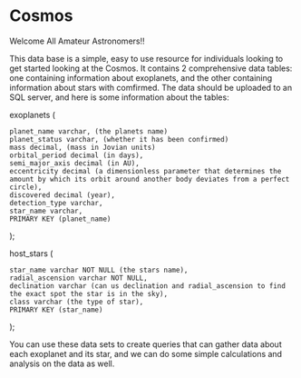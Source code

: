# Cosmos
Welcome All Amateur Astronomers!!

This data base is a simple, easy to use resource for individuals looking to get started looking at the Cosmos.
It contains 2 comprehensive data tables: one containing information about exoplanets, and the other containing information about stars with comfirmed.
The data should be uploaded to an SQL server, and here is some information about the tables:


exoplanets (

	planet_name varchar, (the planets name)
	planet_status varchar, (whether it has been confirmed)
	mass decimal, (mass in Jovian units)
	orbital_period decimal (in days),
	semi_major_axis decimal (in AU),
	eccentricity decimal (a dimensionless parameter that determines the amount by which its orbit around another body deviates from a perfect circle),
	discovered decimal (year),
	detection_type varchar,
	star_name varchar,
	PRIMARY KEY (planet_name)
);

host_stars (

	star_name varchar NOT NULL (the stars name),
	radial_ascension varchar NOT NULL,
	declination varchar (can us declination and radial_ascension to find the exact spot the star is in the sky),
	class varchar (the type of star),
	PRIMARY KEY (star_name)
);

You can use these data sets to create queries that can gather data about each exoplanet and its star, and we can do some simple calculations and analysis on the data as well.
